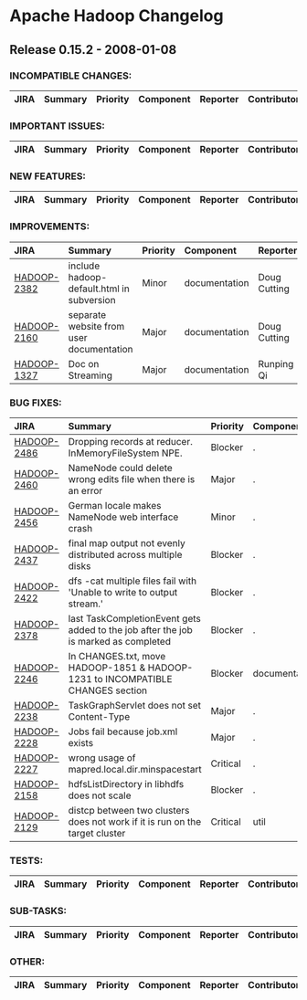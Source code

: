 
<!---
# Licensed to the Apache Software Foundation (ASF) under one
# or more contributor license agreements.  See the NOTICE file
# distributed with this work for additional information
# regarding copyright ownership.  The ASF licenses this file
# to you under the Apache License, Version 2.0 (the
# "License"); you may not use this file except in compliance
# with the License.  You may obtain a copy of the License at
#
#     http://www.apache.org/licenses/LICENSE-2.0
#
# Unless required by applicable law or agreed to in writing, software
# distributed under the License is distributed on an "AS IS" BASIS,
# WITHOUT WARRANTIES OR CONDITIONS OF ANY KIND, either express or implied.
# See the License for the specific language governing permissions and
# limitations under the License.
-->
# Apache Hadoop Changelog

## Release 0.15.2 - 2008-01-08

### INCOMPATIBLE CHANGES:

| JIRA | Summary | Priority | Component | Reporter | Contributor |
|:---- |:---- | :--- |:---- |:---- |:---- |


### IMPORTANT ISSUES:

| JIRA | Summary | Priority | Component | Reporter | Contributor |
|:---- |:---- | :--- |:---- |:---- |:---- |


### NEW FEATURES:

| JIRA | Summary | Priority | Component | Reporter | Contributor |
|:---- |:---- | :--- |:---- |:---- |:---- |


### IMPROVEMENTS:

| JIRA | Summary | Priority | Component | Reporter | Contributor |
|:---- |:---- | :--- |:---- |:---- |:---- |
| [HADOOP-2382](https://issues.apache.org/jira/browse/HADOOP-2382) | include hadoop-default.html in subversion |  Minor | documentation | Doug Cutting |  |
| [HADOOP-2160](https://issues.apache.org/jira/browse/HADOOP-2160) | separate website from user documentation |  Major | documentation | Doug Cutting | Doug Cutting |
| [HADOOP-1327](https://issues.apache.org/jira/browse/HADOOP-1327) | Doc on Streaming |  Major | documentation | Runping Qi | Rob Weltman |


### BUG FIXES:

| JIRA | Summary | Priority | Component | Reporter | Contributor |
|:---- |:---- | :--- |:---- |:---- |:---- |
| [HADOOP-2486](https://issues.apache.org/jira/browse/HADOOP-2486) | Dropping records at reducer.  InMemoryFileSystem NPE. |  Blocker | . | Koji Noguchi | Devaraj Das |
| [HADOOP-2460](https://issues.apache.org/jira/browse/HADOOP-2460) | NameNode could delete wrong edits file when there is an error |  Major | . | Raghu Angadi | dhruba borthakur |
| [HADOOP-2456](https://issues.apache.org/jira/browse/HADOOP-2456) | German locale makes NameNode web interface crash |  Minor | . | Matthias Friedrich | Matthias Friedrich |
| [HADOOP-2437](https://issues.apache.org/jira/browse/HADOOP-2437) | final map output not evenly distributed across multiple disks |  Blocker | . | Christian Kunz | Arun C Murthy |
| [HADOOP-2422](https://issues.apache.org/jira/browse/HADOOP-2422) | dfs -cat multiple files fail with 'Unable to write to output stream.' |  Blocker | . | Koji Noguchi | Raghu Angadi |
| [HADOOP-2378](https://issues.apache.org/jira/browse/HADOOP-2378) | last TaskCompletionEvent gets added to the job after the job is marked as completed |  Blocker | . | Alejandro Abdelnur | Devaraj Das |
| [HADOOP-2246](https://issues.apache.org/jira/browse/HADOOP-2246) | In CHANGES.txt, move HADOOP-1851 & HADOOP-1231 to INCOMPATIBLE CHANGES section |  Blocker | documentation | Devaraj Das | Arun C Murthy |
| [HADOOP-2238](https://issues.apache.org/jira/browse/HADOOP-2238) | TaskGraphServlet does not set Content-Type |  Major | . | Paul Saab |  |
| [HADOOP-2228](https://issues.apache.org/jira/browse/HADOOP-2228) | Jobs fail because job.xml exists |  Major | . | Johan Oskarsson | Johan Oskarsson |
| [HADOOP-2227](https://issues.apache.org/jira/browse/HADOOP-2227) | wrong usage of mapred.local.dir.minspacestart |  Critical | . | Christian Kunz | Amareshwari Sriramadasu |
| [HADOOP-2158](https://issues.apache.org/jira/browse/HADOOP-2158) | hdfsListDirectory in libhdfs does not scale |  Blocker | . | Christian Kunz | Christian Kunz |
| [HADOOP-2129](https://issues.apache.org/jira/browse/HADOOP-2129) | distcp between two clusters does not work if it is run on the target cluster |  Critical | util | Murtaza A. Basrai | Doug Cutting |


### TESTS:

| JIRA | Summary | Priority | Component | Reporter | Contributor |
|:---- |:---- | :--- |:---- |:---- |:---- |


### SUB-TASKS:

| JIRA | Summary | Priority | Component | Reporter | Contributor |
|:---- |:---- | :--- |:---- |:---- |:---- |


### OTHER:

| JIRA | Summary | Priority | Component | Reporter | Contributor |
|:---- |:---- | :--- |:---- |:---- |:---- |


